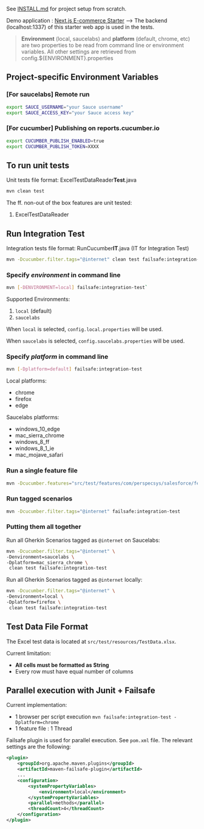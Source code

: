 See [INSTALL.md](INSTALL.md) for project setup from scratch.

Demo application : [Next.js E-commerce Starter](https://strapi.io/starters/strapi-starter-next-js-ecommerce) --> The backend (localhost:1337) of this starter web app is used in the tests.

> **Environment** (local, saucelabs) and **platform** (default, chrome, etc) are two properties to be read from command line or environment variables. All other settings are retrieved from config.${ENVIRONMENT}.properties

## Project-specific Environment Variables

### [For saucelabs] Remote run
```bash
export SAUCE_USERNAME="your Sauce username"
export SAUCE_ACCESS_KEY="your Sauce access key"
```

### [For cucumber] Publishing on reports.cucumber.io
```bash
export CUCUMBER_PUBLISH_ENABLED=true
export CUCUMBER_PUBLISH_TOKEN=XXXX 
```

## To run unit tests

Unit tests file format: ExcelTestDataReader**Test**.java

```bash
mvn clean test
```

The ff. non-out of the box features are unit tested:
1. ExcelTestDataReader

## Run Integration Test

Integration tests file format: RunCucumber**IT**.java (IT for Integration Test)

```bash
mvn -Dcucumber.filter.tags="@internet" clean test failsafe:integration-test
```

### Specify *environment* in command line

```bash
mvn [-DENVIRONMENT=local] failsafe:integration-test`
```

Supported Environments: 

1. `local` (default)
2. `saucelabs`

When `local` is selected, `config.local.properties` will be used.

When `saucelabs` is selected, `config.saucelabs.properties` will be used.


### Specify *platform* in command line
```bash
mvn [-Dplatform=default] failsafe:integration-test
```

Local platforms:
- chrome
- firefox
- edge

Saucelabs platforms:
- windows_10_edge
- mac_sierra_chrome
- windows_8_ff
- windows_8_1_ie
- mac_mojave_safari

### Run a single feature file

```bash
mvn -Dcucumber.features="src/test/features/com/perspecsys/salesforce/featurefiles/Account.feature" failsafe:integration-test
```

### Run tagged scenarios

```bash
mvn -Dcucumber.filter.tags="@internet" failsafe:integration-test
```

### Putting them all together

Run all Gherkin Scenarios tagged as `@internet` on Saucelabs:

```bash
mvn -Dcucumber.filter.tags="@internet" \
-Denvironment=saucelabs \
-Dplatform=mac_sierra_chrome \
 clean test failsafe:integration-test
```

Run all Gherkin Scenarios tagged as `@internet` locally:

```bash
mvn -Dcucumber.filter.tags="@internet" \
-Denvironment=local \
-Dplatform=firefox \
 clean test failsafe:integration-test
```

## Test Data File Format

The Excel test data is located at `src/test/resources/TestData.xlsx`.

Current limitation: 
- **All cells must be formatted as String**
- Every row must have equal number of columns

## Parallel execution with Junit + Failsafe

Current implementation: 

- 1 browser per script execution `mvn failsafe:integration-test -Dplatform=chrome`
- 1 feature file : 1 Thread

Failsafe plugin is used for parallel execution. See `pom.xml` file.
The relevant settings are the following:

```xml
<plugin>
    <groupId>org.apache.maven.plugins</groupId>
    <artifactId>maven-failsafe-plugin</artifactId>
    ...
    <configuration>
        <systemPropertyVariables>
            <environment>local</environment>
        </systemPropertyVariables>
        <parallel>methods</parallel>
        <threadCount>4</threadCount>
    </configuration>
</plugin>
```